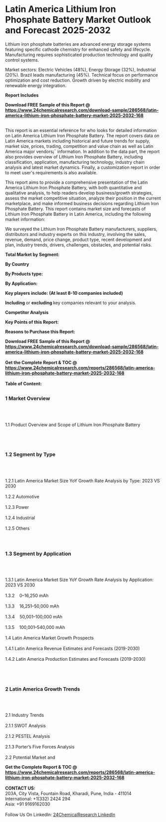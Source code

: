 <h1>Latin America Lithium Iron Phosphate Battery Market Outlook and Forecast 2025-2032</h1><p>
Lithium iron phosphate batteries are advanced energy storage systems featuring specific cathode chemistry for enhanced safety and lifecycle. Manufacturing requires sophisticated production technology and quality control systems.</p><p>
Market sectors: Electric Vehicles (48%), Energy Storage (32%), Industrial (20%). Brazil leads manufacturing (45%). Technical focus on performance optimization and cost reduction. Growth driven by electric mobility and renewable energy integration.
</p><p><strong>Report Includes</strong></p><div><b>Download FREE Sample of this Report @ 
            <a href="https://www.24chemicalresearch.com/download-sample/286568/latin-america-lithium-iron-phosphate-battery-market-2025-2032-168">
            https://www.24chemicalresearch.com/download-sample/286568/latin-america-lithium-iron-phosphate-battery-market-2025-2032-168</a></b></div><br><p>
</p><p>This report is an essential reference for who looks for detailed information on Latin America Lithium Iron Phosphate Battery. The report covers data on Latin America markets including historical and future trends for supply, market size, prices, trading, competition and value chain as well as Latin America major vendors¡¯ information. In addition to the data part, the report also provides overview of Lithium Iron Phosphate Battery, including classification, application, manufacturing technology, industry chain analysis and latest market dynamics. Finally, a customization report in order to meet user's requirements is also available.</p><p>
</p><p>This report aims to provide a comprehensive presentation of the Latin America Lithium Iron Phosphate Battery, with both quantitative and qualitative analysis, to help readers develop business/growth strategies, assess the market competitive situation, analyze their position in the current marketplace, and make informed business decisions regarding Lithium Iron Phosphate Battery. This report contains market size and forecasts of Lithium Iron Phosphate Battery in Latin America, including the following market information:</p><p>
We surveyed the Lithium Iron Phosphate Battery manufacturers, suppliers, distributors and industry experts on this industry, involving the sales, revenue, demand, price change, product type, recent development and plan, industry trends, drivers, challenges, obstacles, and potential risks.</p><p>
</p><p><strong>Total Market by Segment:</strong></p><p>
<strong>By Country</strong></p><p>
</p><p>
<strong>By Products type:</strong></p><p>
</p><p>
<strong>By Application:</strong></p><p>
</p><p>
<strong>Key players include: (At least 8-10 companies included)</strong></p><p>
</p><p>
</p><p><strong>Including </strong>or <strong>excluding </strong>key companies relevant to your analysis.</p><p>
<strong>Competitor Analysis</strong></p><p>
</p><p>
</p><p><strong>Key Points of this Report:</strong></p><p>
</p><p>
</p><p><strong>Reasons to Purchase this Report:</strong></p><p>
</p><div><b>Download FREE Sample of this Report @ 
            <a href="https://www.24chemicalresearch.com/download-sample/286568/latin-america-lithium-iron-phosphate-battery-market-2025-2032-168">
            https://www.24chemicalresearch.com/download-sample/286568/latin-america-lithium-iron-phosphate-battery-market-2025-2032-168</a></b></div><br><div><b>Get the Complete Report & TOC @ 
            <a href="https://www.24chemicalresearch.com/reports/286568/latin-america-lithium-iron-phosphate-battery-market-2025-2032-168">
            https://www.24chemicalresearch.com/reports/286568/latin-america-lithium-iron-phosphate-battery-market-2025-2032-168</a></b></div><br>
            <b>Table of Content:</b><p><h2><span style="font-size:16px"><strong>1 Market Overview&nbsp;&nbsp; &nbsp;</strong></span></h2><br />
<br />
<p>1.1 Product Overview and Scope of Lithium Iron Phosphate Battery&nbsp;</p><br />
<br />
<h2><strong><span style="font-size:16px">1.2 Segment by Type&nbsp;&nbsp; &nbsp;</span></strong></h2><br />
<br />
<p>1.2.1 Latin America Market Size YoY Growth Rate Analysis by Type: 2023 VS 2030&nbsp;&nbsp; &nbsp;<br /><br />
1.2.2 Automotive&nbsp;&nbsp; &nbsp;<br /><br />
1.2.3 Power<br /><br />
1.2.4 Industrial<br /><br />
1.2.5 Others<br /><br />
<br />
<h2><span style="font-size:16px"><strong>1.3 Segment by Application&nbsp;&nbsp;</strong></span></h2><br />
<br />
<p>1.3.1 Latin America Market Size YoY Growth Rate Analysis by Application: 2023 VS 2030&nbsp;&nbsp; &nbsp;<br /><br />
1.3.2&nbsp;&nbsp; &nbsp;0&#150;16,250 mAh<br /><br />
1.3.3&nbsp;&nbsp; &nbsp;16,251&#150;50,000 mAh<br /><br />
1.3.4&nbsp;&nbsp; &nbsp;50,001&#150;100,000 mAh<br /><br />
1.3.5&nbsp;&nbsp; &nbsp;100,001&#150;540,000 mAh<br /><br />
1.4 Latin America Market Growth Prospects&nbsp;&nbsp; &nbsp;<br /><br />
1.4.1 Latin America Revenue Estimates and Forecasts (2019-2030)&nbsp;&nbsp; &nbsp;<br /><br />
1.4.2 Latin America Production Estimates and Forecasts (2019-2030)&nbsp;&nbsp;</p><br />
<br />
<h2><span style="font-size:16px"><strong>2 Latin America Growth Trends&nbsp;&nbsp; &nbsp;</strong></span></h2><br />
<br />
<p>2.1 Industry Trends&nbsp;&nbsp; &nbsp;<br /><br />
2.1.1 SWOT Analysis&nbsp;&nbsp; &nbsp;<br /><br />
2.1.2 PESTEL Analysis&nbsp;&nbsp; &nbsp;<br /><br />
2.1.3 Porter&rsquo;s Five Forces Analysis&nbsp;&nbsp; &nbsp;<br /><br />
2.2 Potential Market and</p><div><b>Get the Complete Report & TOC @ 
            <a href="https://www.24chemicalresearch.com/reports/286568/latin-america-lithium-iron-phosphate-battery-market-2025-2032-168">
            https://www.24chemicalresearch.com/reports/286568/latin-america-lithium-iron-phosphate-battery-market-2025-2032-168</a></b></div><br><b>CONTACT US:</b><br>
            203A, City Vista, Fountain Road, Kharadi, Pune, India - 411014<br>
            International: +1(332) 2424 294<br>
            Asia: +91 9169162030 <br><br>
            Follow Us On LinkedIn: <a href="https://www.linkedin.com/company/24chemicalresearch/">24ChemicalResearch LinkedIn</a>